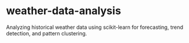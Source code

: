 # weather-data-analysis
Analyzing historical weather data using scikit-learn for forecasting, trend detection, and pattern clustering.
